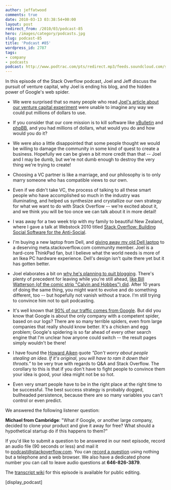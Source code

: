 ```yaml
---
author: jeffatwood
comments: true
date: 2010-03-13 03:38:54+00:00
layout: post
redirect_from: /2010/03/podcast-85
hero: /images/category/podcasts.jpg
slug: podcast-85
title: 'Podcast #85'
wordpress_id: 2787
tags:
- company
- podcasts
podcast: http://www.podtrac.com/pts/redirect.mp3/feeds.soundcloud.com/stream/14168704-stack-exchange-stack-exchange-podcast.mp3
---
```


In this episode of the Stack Overflow podcast, Joel and Jeff discuss the pursuit of venture capital, why Joel is ending his blog, and the hidden power of Google's web spider.



	
  * We were surprised that so many people who read [Joel's article about our venture capital experiment](http://www.joelonsoftware.com/items/2010/02/14.html) were unable to imagine any way we could put millions of dollars to use.

	
  * If you consider that our core mission is to kill software like [vBulletin](http://www.vbulletin.com/) and [phpBB](http://www.phpbb.com/), and you had millions of dollars, what would you do and how would you do it?

	
  * We were also a little disappointed that some people thought we would be willing to damage the community in some kind of quest to create a business. Hopefully we can be given a bit more credit than that -- Joel and I may be dumb, but we're not dumb enough to destroy the very thing we're trying to create!

	
  * Choosing a VC partner is like a marriage, and our philosophy is to only marry someone who has compatible views to our own.

	
  * Even if we didn't take VC, the process of talking to all these smart people who have accomplished so much in the industry was illuminating, and helped us synthesize and crystallize our own strategy for what we want to do with Stack Overflow -- we're excited about it, and we think you will be too once we can talk about it in more detail!

	
  * I was away for a two week trip with my family to beautiful New Zealand, where I gave a talk at Webstock 2010 titled [Stack Overflow: Building Social Software for the Anti-Social](http://www.slideshare.net/codinghorror/webstock-2010-stack-overflow-building-social-software-for-the-antisocial).

	
  * I'm buying a new laptop from Dell, and [giving away my old Dell laptop](http://meta.stackoverflow.com/questions/40585/free-laptop-to-deserving-meta-user-complete) to a deserving meta.stackoverflow.com community member. Joel is a hard-core ThinkPad fan, but I believe what the world needs is more of an Ikea PC hardware experience. Dell's design isn't quite there yet but it has gotten better.

	
  * Joel elaborates a bit on [why he's planning to quit blogging](http://www.inc.com/magazine/20100301/lets-take-this-offline.html). There's plenty of precedent for leaving while you're still ahead, [like Bill Watterson (of the comic strip "Calvin and Hobbes") did](http://www.cleveland.com/living/index.ssf/2010/02/bill_watterson_creator_of_belo.html). After 10 years of doing the same thing, you might want to evolve and do something different, too -- but hopefully not vanish without a trace. I'm still trying to convince him not to quit podcasting.

	
  * It's well known that [90% of our traffic comes from Google](http://www.codinghorror.com/blog/2009/02/the-elephant-in-the-room-google-monoculture.html). But did you know that Google is about the only company with a competent spider, based on our logs? There are so many terrible spiders, even from large companies that really should know better. It's a chicken and egg problem; Google's spidering is so far ahead of every other search engine that I'm unclear how anyone could switch -- the result pages simply wouldn't be there!

	
  * I have found the [Howard Aiken](http://en.wikipedia.org/wiki/Howard_H._Aiken) quote _"Don't worry about people stealing an idea. If it's original, you will have to ram it down their throats."_ to be very true with regards to Q&A and Stack Overflow. The corollary to this is that if you don't have to fight people to convince them your idea is good, your idea might not be so hot.

	
  * Even very smart people have to be in the right place at the right time to be successful. The best success strategy is probably dogged, bullheaded persistence, because there are so many variables you can't control or even predict.


We answered the following listener question:


**Michael from Cambridge**: "What if Google, or another large company, decided to clone your product and give it away for free? What should a hypothetical startup do if this happens to them?"


If you'd like to submit a question to be answered in our next episode, record an audio file (90 seconds or less) and mail it to [podcast@stackoverflow.com](mailto:podcast@stackoverflow.com). You can [record a question](http://blog.stackoverflow.com/index.php/2008/05/recording-podcast-questions-using-your-telephone/) using nothing but a telephone and a web browser. We also have a dedicated phone number you can call to leave audio questions at **646-826-3879**.

The [transcript wiki](https://stackoverflow.fogbugz.com/default.asp?W29180) for this episode is available for public editing.



[display_podcast]


